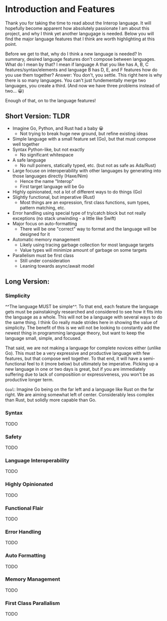 # Introduction and Features

Thank you for taking the time to read about the Interop language. It will hopefully become apparent how absolutely passionate I am about this project, and why I think yet another langugage is needed. Below you will find the major language features that I think are worth highlighting at this point.

Before we get to that, why do I think a new language is needed? In summary, desired language features don't compose between languages. What do I mean by that? I mean if language A that you like has A, B, C features/syntax/elements and language B has D, E, and F features how do you use them together? Answer: You don't, you settle. This right here is why there is so many languages. You can't just fundementally merge two languages, you create a third. (And now we have three problems instead of two... 😀)

Enough of that, on to the language features!

## Short Version: TLDR

- Imagine Go, Python, and Rust had a baby 😀
    - Not trying to break huge new ground, but refine existing ideas
- Simple language with a small feature set (Go), but that must compose well together
- Syntax Python-like, but not exactly
    - No significant whitespace
- A safe language
    - No null poiners, statically typed, etc. (but not as safe as Ada/Rust)
- Large focuse on interoperability with other languages by generating into those languages directly (Haxe/Nim)
    - Hence the name "Interop"
    - First target language will be Go
- Highly opinionated, not a lot of different ways to do things (Go)
- Slightly functional, but imperative (Rust)
    - Most things are an expression, first class functions, sum types, pattern matching, etc.
- Error handling using special type of try/catch block but not really exceptions (no stack unwinding - a little like Swift)
- Major focus on auto-formatting
    - There will be one "correct" way to format and the language will be designed for it
- Automatic memory management
    - Likely using tracing garbage collection for most language targets
    - Value types will minimize amount of garbage on some targets
- Parallelism must be first class
    - Still under consideration
    - Leaning towards async/await model


## Long Version:

### Simplicity

^^The language MUST be simple^^. To that end, each feature the language gets must be painstakingly researched and considered to see how it fits into the language as a whole. This will not be a language with several ways to do the same thing. I think Go really made strides here in showing the value of simplicity. The benefit of this is we will not be looking to constantly add the newest thing in programming language theory, but want to keep the language small, simple, and focused.

That said, we are not making a language for complete novices either (unlike Go). This must be a very expressive and productive language with few features, but that compose well together. To that end, it will have a semi-functional feel to it (more below) but ultimately be imperative. Picking up a new language in one or two days is great, but if you are immediately suffering due to lack of compositiion or expressiveness, you won't be as productive longer term.

`Goal`: Imagine Go being on the far left and a language like Rust on the far right. We are aiming somewhat left of center. Considerably less complex than Rust, but solidly more capable than Go.

### Syntax

TODO

### Safety

TODO

### Language Interoperability

TODO

### Highly Opinionated

TODO

### Functional Flair

TODO

### Error Handling

TODO

### Auto Formatting

TODO

### Memory Management

TODO

### First Class Parallalism

TODO
